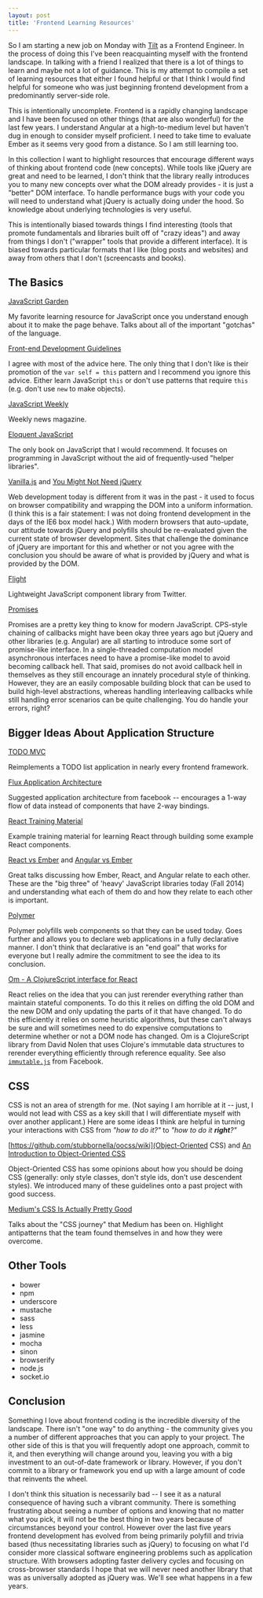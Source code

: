 ```yaml
---
layout: post
title: 'Frontend Learning Resources'
---
```


So I am starting a new job on Monday with [Tilt](https://tilt.com) as a Frontend Engineer.  In the process of doing this I've been reacquainting myself with the frontend landscape.  In talking with a friend I realized that there is a lot of things to learn and maybe not a lot of guidance.  This is my attempt to compile a set of learning resources that either I found helpful or that I think I would find helpful for someone who was just beginning frontend development from a predominantly server-side role.

This is intentionally uncomplete.  Frontend is a rapidly changing landscape and I have been focused on other things (that are also wonderful) for the last few years.  I understand Angular at a high-to-medium level but haven't dug in enough to consider myself proficient.  I need to take time to evaluate Ember as it seems very good from a distance.  So I am still learning too.

In this collection I want to highlight resources that encourage different ways of thinking about frontend code (new concepts).  While tools like jQuery are great and need to be learned, I don't think that the library really introduces you to many new concepts over what the DOM already provides - it is just a "better" DOM interface.  To handle performance bugs with your code you will need to understand what jQuery is actually doing under the hood.  So knowledge about underlying technologies is very useful.

This is intentionally biased towards things I find interesting (tools that promote fundamentals and libraries built off of "crazy ideas") and away from things I don't ("wrapper" tools that provide a different interface).  It is biased towards particular formats that I like (blog posts and websites) and away from others that I don't (screencasts and books).

## The Basics

[JavaScript Garden](http://bonsaiden.github.io/JavaScript-Garden/)

My favorite learning resource for JavaScript once you understand enough about it to make the page behave.  Talks about all of the important "gotchas" of the language.

[Front-end Development Guidelines](http://taitems.github.io/Front-End-Development-Guidelines/)

I agree with most of the advice here.  The only thing that I don't like is their promotion of the `var self = this` pattern and I recommend you ignore this advice.  Either learn JavaScript `this` or don't use patterns that require `this` (e.g. don't use `new` to make objects).

[JavaScript Weekly](http://javascriptweekly.com/)

Weekly news magazine.

[Eloquent JavaScript](http://eloquentjavascript.net/)

The only book on JavaScript that I would recommend.  It focuses on programming in JavaScript without the aid of frequently-used "helper libraries".

[Vanilla.js](http://vanilla-js.com/) and [You Might Not Need jQuery](http://youmightnotneedjquery.com/)

Web development today is different from it was in the past - it used to focus on browser compatibility and wrapping the DOM into a uniform information.  (I think this is a fair statement: I was not doing frontend development in the days of the IE6 box model hack.)  With modern browsers that auto-update, our attitude towards jQuery and polyfills should be re-evaluated given the current state of browser development.  Sites that challenge the dominance of jQuery are important for this and whether or not you agree with the conclusion you should be aware of what is provided by jQuery and what is provided by the DOM.

[Flight](https://github.com/flightjs/flight)

Lightweight JavaScript component library from Twitter.

[Promises](http://www.html5rocks.com/en/tutorials/es6/promises/)

Promises are a pretty key thing to know for modern JavaScript.  CPS-style chaining of callbacks might have been okay three years ago but jQuery and other libraries (e.g. Angular) are all starting to introduce some sort of promise-like interface.  In a single-threaded computation model asynchronous interfaces need to have a promise-like model to avoid becoming callback hell.  That said, promises do not avoid callback hell in themselves as they still encourage an innately procedural style of thinking.  However, they are an easily composable building block that can be used to build high-level abstractions, whereas handling interleaving callbacks while still handling error scenarios can be quite challenging.  You do handle your errors, right?

## Bigger Ideas About Application Structure

[TODO MVC](http://todomvc.com/)

Reimplements a TODO list application in nearly every frontend framework.

[Flux Application Architecture](http://facebook.github.io/react/docs/flux-overview.html)

Suggested application architecture from facebook -- encourages a 1-way flow of data instead of components that have 2-way bindings.

[React Training Material](https://github.com/rpflorence/react-training/tree/gh-pages/lessons)

Example training material for learning React through building some example React components.

[React vs Ember](https://docs.google.com/presentation/d/1afMLTCpRxhJpurQ97VBHCZkLbR1TEsRnd3yyxuSQ5YY/edit#slide=id.g380053cce_041) and [Angular vs Ember](https://docs.google.com/presentation/d/1e0z1pT9JuEh8G5DOtib6XFDHK0GUFtrZrU3IfxJynaA/preview#slide=id.g177e4bd2b_0253)

Great talks discussing how Ember, React, and Angular relate to each other.  These are the "big three" of 'heavy' JavaScript libraries today (Fall 2014) and understanding what each of them do and how they relate to each other is important.

[Polymer](http://www.polymer-project.org/)

Polymer polyfills web components so that they can be used today.  Goes further and allows you to declare web applications in a fully declarative manner.  I don't think that declarative is an "end goal" that works for everyone but I really admire the commitment to see the idea to its conclusion.

[Om - A ClojureScript interface for React](https://swannodette.github.io/2013/12/17/the-future-of-javascript-mvcs/)

React relies on the idea that you can just rerender everything rather than maintain stateful components.  To do this it relies on diffing the old DOM and the new DOM and only updating the parts of it that have changed.  To do this efficiently it relies on some heuristic algorithms, but these can't always be sure and will sometimes need to do expensive computations to determine whether or not a DOM node has changed.  Om is a ClojureScript library from David Nolen that uses Clojure's immutable data structures to rerender everything efficiently through reference equality.  See also [`immutable.js`](https://github.com/facebook/immutable-js) from Facebook.

## CSS

CSS is not an area of strength for me.  (Not saying I am horrible at it -- just, I would not lead with CSS as a key skill that I will differentiate myself with over another applicant.)  Here are some ideas I think are helpful in turning your interactions with CSS from *"how to do it?"* to _"how to do it **right**?"_

[https://github.com/stubbornella/oocss/wiki](Object-Oriented CSS) and [An Introduction to Object-Oriented CSS](http://www.smashingmagazine.com/2011/12/12/an-introduction-to-object-oriented-css-oocss/)

Object-Oriented CSS has some opinions about how you should be doing CSS (generally: only style classes, don't style ids, don't use descendent styles).  We introduced many of these guidelines onto a past project with good success.

[Medium's CSS Is Actually Pretty Good](https://medium.com/@fat/mediums-css-is-actually-pretty-fucking-good-b8e2a6c78b06)

Talks about the "CSS journey" that Medium has been on.  Highlight antipatterns that the team found themselves in and how they were overcome.

## Other Tools

* bower
* npm
* underscore
* mustache
* sass
* less
* jasmine
* mocha
* sinon
* browserify
* node.js
* socket.io

## Conclusion

Something I love about frontend coding is the incredible diversity of the landscape.  There isn't "one way" to do anything - the community gives you a number of different approaches that you can apply to your project.  The other side of this is that you will frequently adopt one approach, commit to it, and then everything will change around you, leaving you with a big investment to an out-of-date framework or library.  However, if you don't commit to a library or framework you end up with a large amount of code that reinvents the wheel.

I don't think this situation is necessarily bad -- I see it as a natural consequence of having such a vibrant community.  There is something frustrating about seeing a number of options and knowing that no matter what you pick, it will not be the best thing in two years because of circumstances beyond your control.  However over the last five years frontend development has evolved from being primarily polyfill and trivia based (thus necessitating libraries such as jQuery) to focusing on what I'd consider more classical software engineering problems such as application structure.  With browsers adopting faster delivery cycles and focusing on cross-browser standards I hope that we will never need another library that was as universally adopted as jQuery was.  We'll see what happens in a few years.

